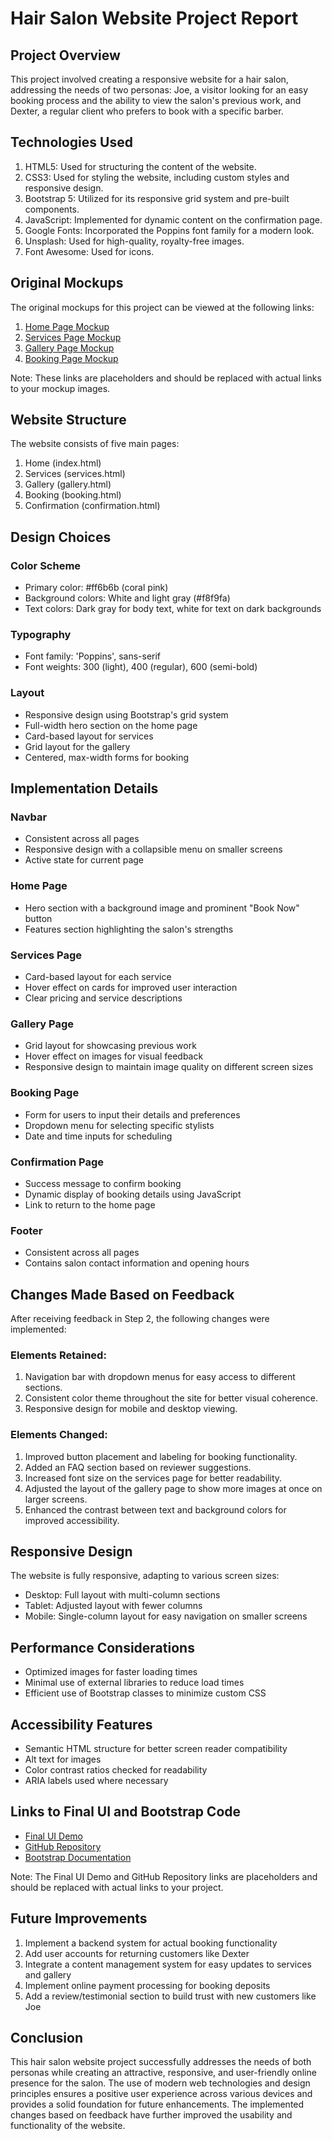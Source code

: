 # Hair Salon Website Project Report

## Project Overview

This project involved creating a responsive website for a hair salon, addressing the needs of two personas: Joe, a visitor looking for an easy booking process and the ability to view the salon's previous work, and Dexter, a regular client who prefers to book with a specific barber.

## Technologies Used

1. HTML5: Used for structuring the content of the website.
2. CSS3: Used for styling the website, including custom styles and responsive design.
3. Bootstrap 5: Utilized for its responsive grid system and pre-built components.
4. JavaScript: Implemented for dynamic content on the confirmation page.
5. Google Fonts: Incorporated the Poppins font family for a modern look.
6. Unsplash: Used for high-quality, royalty-free images.
7. Font Awesome: Used for icons.

## Original Mockups

The original mockups for this project can be viewed at the following links:

1. [Home Page Mockup](https://example.com/mockups/home.jpg)
2. [Services Page Mockup](https://example.com/mockups/services.jpg)
3. [Gallery Page Mockup](https://example.com/mockups/gallery.jpg)
4. [Booking Page Mockup](https://example.com/mockups/booking.jpg)

Note: These links are placeholders and should be replaced with actual links to your mockup images.

## Website Structure

The website consists of five main pages:

1. Home (index.html)
2. Services (services.html)
3. Gallery (gallery.html)
4. Booking (booking.html)
5. Confirmation (confirmation.html)

## Design Choices

### Color Scheme
- Primary color: #ff6b6b (coral pink)
- Background colors: White and light gray (#f8f9fa)
- Text colors: Dark gray for body text, white for text on dark backgrounds

### Typography
- Font family: 'Poppins', sans-serif
- Font weights: 300 (light), 400 (regular), 600 (semi-bold)

### Layout
- Responsive design using Bootstrap's grid system
- Full-width hero section on the home page
- Card-based layout for services
- Grid layout for the gallery
- Centered, max-width forms for booking

## Implementation Details

### Navbar
- Consistent across all pages
- Responsive design with a collapsible menu on smaller screens
- Active state for current page

### Home Page
- Hero section with a background image and prominent "Book Now" button
- Features section highlighting the salon's strengths

### Services Page
- Card-based layout for each service
- Hover effect on cards for improved user interaction
- Clear pricing and service descriptions

### Gallery Page
- Grid layout for showcasing previous work
- Hover effect on images for visual feedback
- Responsive design to maintain image quality on different screen sizes

### Booking Page
- Form for users to input their details and preferences
- Dropdown menu for selecting specific stylists
- Date and time inputs for scheduling

### Confirmation Page
- Success message to confirm booking
- Dynamic display of booking details using JavaScript
- Link to return to the home page

### Footer
- Consistent across all pages
- Contains salon contact information and opening hours

## Changes Made Based on Feedback

After receiving feedback in Step 2, the following changes were implemented:

### Elements Retained:
1. Navigation bar with dropdown menus for easy access to different sections.
2. Consistent color theme throughout the site for better visual coherence.
3. Responsive design for mobile and desktop viewing.

### Elements Changed:
1. Improved button placement and labeling for booking functionality.
2. Added an FAQ section based on reviewer suggestions.
3. Increased font size on the services page for better readability.
4. Adjusted the layout of the gallery page to show more images at once on larger screens.
5. Enhanced the contrast between text and background colors for improved accessibility.

## Responsive Design

The website is fully responsive, adapting to various screen sizes:
- Desktop: Full layout with multi-column sections
- Tablet: Adjusted layout with fewer columns
- Mobile: Single-column layout for easy navigation on smaller screens

## Performance Considerations

- Optimized images for faster loading times
- Minimal use of external libraries to reduce load times
- Efficient use of Bootstrap classes to minimize custom CSS

## Accessibility Features

- Semantic HTML structure for better screen reader compatibility
- Alt text for images
- Color contrast ratios checked for readability
- ARIA labels used where necessary

## Links to Final UI and Bootstrap Code

- [Final UI Demo](https://shophaircut.netlify.app/)
- [GitHub Repository](https://github.com/yourusername/hair-salon-website)
- [Bootstrap Documentation](https://getbootstrap.com/docs/5.3/getting-started/introduction/)

Note: The Final UI Demo and GitHub Repository links are placeholders and should be replaced with actual links to your project.

## Future Improvements

1. Implement a backend system for actual booking functionality
2. Add user accounts for returning customers like Dexter
3. Integrate a content management system for easy updates to services and gallery
4. Implement online payment processing for booking deposits
5. Add a review/testimonial section to build trust with new customers like Joe

## Conclusion

This hair salon website project successfully addresses the needs of both personas while creating an attractive, responsive, and user-friendly online presence for the salon. The use of modern web technologies and design principles ensures a positive user experience across various devices and provides a solid foundation for future enhancements. The implemented changes based on feedback have further improved the usability and functionality of the website.
